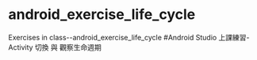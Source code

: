 # android_exercise_life_cycle
 Exercises in class--android_exercise_life_cycle 
#Android Studio 上課練習-Activity 切換 與 觀察生命週期
